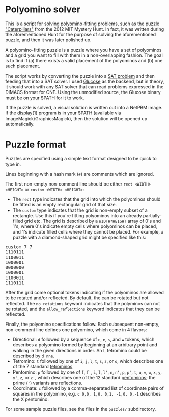 # Polyomino solver

This is a script for solving [polyomino](http://en.wikipedia.org/wiki/Polyomino)-fitting problems, such as the puzzle ["Caterpillars"](http://web.mit.edu/puzzle/www/12/puzzles/betsy_johnson/caterpillars/) from the 2012 MIT Mystery Hunt.  In fact, it was written during the aforementioned Hunt for the purpose of solving the aforementioned puzzle, and then it was later polished up.

A polyomino-fitting puzzle is a puzzle where you have a set of polyominos and a grid you want to fill with them in a non-overlapping fashion.  The goal is to find if (a) there exists a valid placement of the polyominos and (b) one such placement.

The script works by converting the puzzle into a [SAT problem](http://en.wikipedia.org/wiki/Boolean_satisfiability_problem) and then feeding that into a SAT solver.  I used [Glucose](http://www.lri.fr/~simon/?page=glucose) as the backend, but in theory, it should work with any SAT solver that can read problems expressed in the DIMACS format for CNF.  Using the unmodified source, the Glucose binary must be on your $PATH for it to work.

If the puzzle is solved, a visual solution is written out into a NetPBM image.  If the display(1) program is in your $PATH (available via ImageMagick/GraphicsMagick), then the solution will be opened up automatically.

# Puzzle format

Puzzles are specified using a simple text format designed to be quick to type in.

Lines beginning with a hash mark (`#`) are comments which are ignored.

The first non-empty non-comment line should be either `rect <WIDTH> <HEIGHT>` or `custom <WIDTH> <HEIGHT>`:
- The `rect` type indicates that the grid into which the polyominos should be fitted is an empty rectangular grid of that size.
- The `custom` type indicates that the grid is non-empty subset of a rectangle.  Use this if you're fitting polyominos into an already partially-filled grid etc.  The grid is described by a `WIDTH*HEIGHT` array of 0's and 1's, where 0's indicate empty cells where polyominos can be placed, and 1's indicate filled cells where they cannot be placed.  For example, a puzzle with a diamond-shaped grid might be specified like this:
<pre>custom 7 7
1110111
1100011
1000001
0000000
1000001
1100011
1110111</pre>

After the grid come optional tokens indicating if the polyominos are allowed to be rotated and/or reflected.  By default, the can be rotated but not reflected.  The `no_rotations` keyword indicates that the polyminos can not be rotated, and the `allow_reflections` keyword indicates that they can be reflected.

Finally, the polyomino specifications follow.  Each subsequent non-empty, non-comment line defines one polyomino, which come in 4 flavors:
- Directional: `d` followed by a sequence of `n`, `e`, `s`, and `w` tokens, which describes a polyomino formed by beginning at an arbitrary point and walking in the given directions in order.  An L tetromino could be described by `d nne`.
- Tetromino: `t` followed by one of `i`, `j`, `l`, `t`, `s`, `z`, or `o`, which describes one of the 7 standard [tetrominos](http://en.wikipedia.org/wiki/Tetromino)
- Pentomino: `p` followed by one of `f`, `f'`, `i`, `l`, `l'`, `n`, `n'`, `p`, `p'`, `t`, `u`, `v`, `w`, `x`, `y`, `y'`, `z`, or `z'`, which describes one of the 12 standard [pentominos](http://en.wikipedia.org/wiki/Pentomino); the prime (`'`) variants are reflections.
- Coordinate: `c` followed by a comma-separated list of coordinate pairs of squares in the polyomino, e.g. `c 0,0, 1,0, 0,1, -1,0, 0,-1` describes the X pentomino.

For some sample puzzle files, see the files in the `puzzles/` subdirectory.
